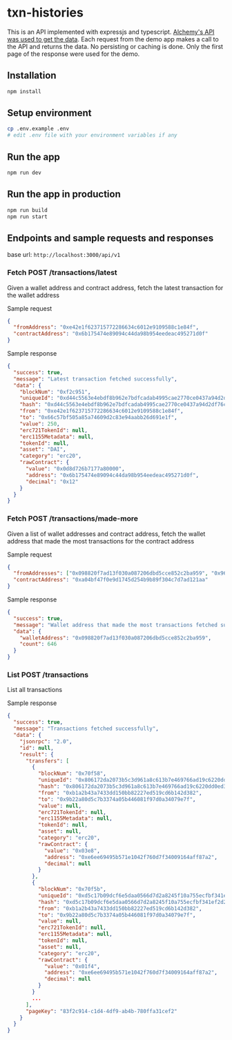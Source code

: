 # txn-histories
This is an API implemented with expressjs and typescript.
[Alchemy's API was used to get the data](https://docs.alchemy.com/docs/how-to-get-transaction-history-for-an-address-on-ethereum). Each request from the demo app makes a call to the API and returns the data. No persisting or caching is done. Only the first page of the response were used for the demo.

## Installation

```bash
npm install
```

## Setup environment

```bash
cp .env.example .env
# edit .env file with your environment variables if any 
```
## Run the app

```bash
npm run dev
```

## Run the app in production

```bash
npm run build
npm run start
```

## Endpoints and sample requests and responses
base url: `http://localhost:3000/api/v1`
### Fetch POST /transactions/latest
Given a wallet address and contract address, fetch the latest transaction for the wallet address

Sample request

```json
{
  "fromAddress": "0xe42e1f623715772286634c6012e9109588c1e84f",
  "contractAddress": "0x6b175474e89094c44da98b954eedeac495271d0f"
}
```

Sample response
```json
{
  "success": true,
  "message": "Latest transaction fetched successfully",
  "data": {
    "blockNum": "0xf2c951",
    "uniqueId": "0xd44c5563e4ebdf8b962e7bdfcadab4995cae2770ce0437a94d2df76ce316e1cf:log:31",
    "hash": "0xd44c5563e4ebdf8b962e7bdfcadab4995cae2770ce0437a94d2df76ce316e1cf",
    "from": "0xe42e1f623715772286634c6012e9109588c1e84f",
    "to": "0x66c57bf505a85a74609d2c83e94aabb26d691e1f",
    "value": 250,
    "erc721TokenId": null,
    "erc1155Metadata": null,
    "tokenId": null,
    "asset": "DAI",
    "category": "erc20",
    "rawContract": {
      "value": "0x0d8d726b7177a80000",
      "address": "0x6b175474e89094c44da98b954eedeac495271d0f",
      "decimal": "0x12"
    }
  }
}
```

### Fetch POST /transactions/made-more
Given a list of wallet addresses and contract address, fetch the wallet address that made the most transactions for the contract address

Sample request
```json
{
  "fromAddresses": ["0x098820f7ad13f030a087206dbd5cce852c2ba959", "0x964f62da996a48b50199280d69582c9221b6ff38"],
  "contractAddress": "0xa04bf47f0e9d1745d254b9b89f304c7d7ad121aa"
}
```

Sample response
```json
{
  "success": true,
  "message": "Wallet address that made the most transactions fetched successfully",
  "data": {
    "walletAddress": "0x098820f7ad13f030a087206dbd5cce852c2ba959",
    "count": 646
  }
}
```


### List POST /transactions
List all transactions

Sample response
```json
{
  "success": true,
  "message": "Transactions fetched successfully",
  "data": {
    "jsonrpc": "2.0",
    "id": null,
    "result": {
      "transfers": [
        {
          "blockNum": "0x70f58",
          "uniqueId": "0x806172da2073b5c3d961a8c613b7e469766ad19c6220dd0ed35676fe576c625a:log:0",
          "hash": "0x806172da2073b5c3d961a8c613b7e469766ad19c6220dd0ed35676fe576c625a",
          "from": "0xb1a2b43a7433dd150bb82227ed519cd6b142d382",
          "to": "0x9b22a80d5c7b3374a05b446081f97d0a34079e7f",
          "value": null,
          "erc721TokenId": null,
          "erc1155Metadata": null,
          "tokenId": null,
          "asset": null,
          "category": "erc20",
          "rawContract": {
            "value": "0x03e8",
            "address": "0xe6ee69495b571e1042f760d7f34009164aff87a2",
            "decimal": null
          }
        },
        {
          "blockNum": "0x70f5b",
          "uniqueId": "0xd5c17b09dcf6e5daa0566d7d2a8245f10a755ecfbf341ef2d2af6daada6f7c35:log:0",
          "hash": "0xd5c17b09dcf6e5daa0566d7d2a8245f10a755ecfbf341ef2d2af6daada6f7c35",
          "from": "0xb1a2b43a7433dd150bb82227ed519cd6b142d382",
          "to": "0x9b22a80d5c7b3374a05b446081f97d0a34079e7f",
          "value": null,
          "erc721TokenId": null,
          "erc1155Metadata": null,
          "tokenId": null,
          "asset": null,
          "category": "erc20",
          "rawContract": {
            "value": "0x01f4",
            "address": "0xe6ee69495b571e1042f760d7f34009164aff87a2",
            "decimal": null
          }
        }
        ...
      ],
      "pageKey": "83f2c914-c1d4-4df9-ab4b-780ffa31cef2"
    }
  }
}

